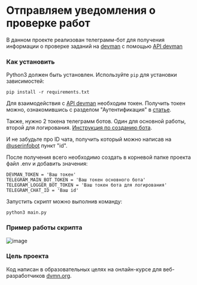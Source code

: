 
# Отправляем уведомления о проверке работ 

В данном проекте реализован телеграмм-бот для получения информации о проверке заданий на [devman](https://dvmn.org) с помощью [API devman](https://dvmn.org/api/docs/)

### Как установить

Python3 должен быть установлен. 
Используйте `pip` для установки зависимостей:
```
pip install -r requirements.txt
```

Для взаимодействия с [API devman](https://dvmn.org/api/docs/) необходим токен. Получить токен можно, ознакомившись с разделом "Аутентификация" в [статье](https://dvmn.org/api/docs/).

Также, нужно 2 токена телеграмм ботов. Один для основной работы, второй для логирования.
[Инструкция по созданию бота](https://way23.ru/%D1%80%D0%B5%D0%B3%D0%B8%D1%81%D1%82%D1%80%D0%B0%D1%86%D0%B8%D1%8F-%D0%B1%D0%BE%D1%82%D0%B0-%D0%B2-telegram.html).

И не забудьте про ID чата, получить который можно написав на [@userinfobot](https://t.me/userinfobot) пункт "id".

После получения всего необходимо создать в корневой папке проекта файл .env и добавить значения: 

```
DEVMAN_TOKEN = 'Ваш токен'
TELEGRAM_MAIN_BOT_TOKEN = 'Ваш токен основного бота'
TELEGRAM_LOGGER_BOT_TOKEN = 'Ваш токен бота для логирования'
TELEGRAM_CHAT_ID = 'Ваш id'
```

Запустить скрипт можно выполнив команду:

`python3 main.py`

### Пример работы скрипта

![image](https://github.com/user-attachments/assets/7f8f6f5c-86eb-4166-8baa-daff98a67aeb)

### Цель проекта

Код написан в образовательных целях на онлайн-курсе для веб-разработчиков [dvmn.org](https://dvmn.org/).
